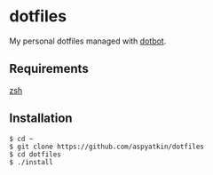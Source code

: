 # dotfiles
My personal dotfiles managed with [dotbot](https://github.com/anishathalye/dotbot).

## Requirements
[zsh](http://www.zsh.org/)

## Installation
```shell
$ cd ~
$ git clone https://github.com/aspyatkin/dotfiles
$ cd dotfiles
$ ./install
```

